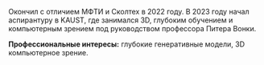 Окончил с отличием МФТИ и Сколтех в 2022 году. В 2023 году начал аспирантуру в KAUST, где занимался 3D, глубоким обучением и компьютерным зрением под руководством профессора Питера Вонки.

**Профессиональные интересы:** глубокие генеративные модели, 3D компьютерное зрение.
